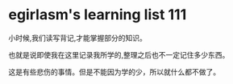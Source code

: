 # egirlasm's learning list 111

小时候,我们读写背记,才能掌握部分的知识。

也就是说即使我在这里记录我所学的,整理之后也不一定记住多少东西。

这是有些悲伤的事情。但是不能因为学的少，所以就什么都不做了。